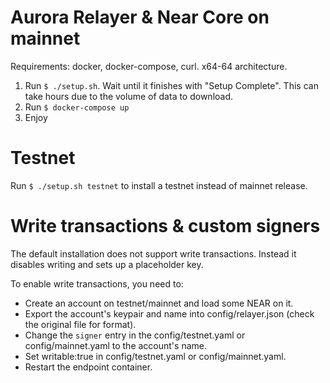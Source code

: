Aurora Relayer & Near Core on mainnet
=====================================

Requirements: docker, docker-compose, curl. x64-64 architecture.

  1. Run `$ ./setup.sh`. Wait until it finishes with "Setup Complete". This can take hours due to the volume of data to download.
  2. Run `$ docker-compose up`
  3. Enjoy
 
Testnet
=======

Run `$ ./setup.sh testnet` to install a testnet instead of mainnet release.

Write transactions & custom signers
===================================

The default installation does not support write transactions. Instead it disables writing and sets up a placeholder key.

To enable write transactions, you need to:

  - Create an account on testnet/mainnet and load some NEAR on it.
  - Export the account's keypair and name into config/relayer.json (check the original file for format).
  - Change the `signer` entry in the config/testnet.yaml or config/mainnet.yaml to the account's name.
  - Set writable:true in config/testnet.yaml or config/mainnet.yaml.
  - Restart the endpoint container.
